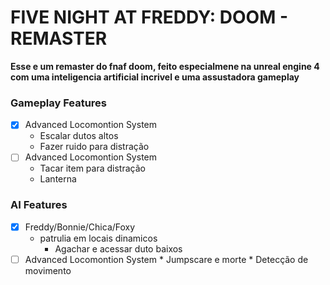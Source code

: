 # **FIVE NIGHT AT FREDDY: DOOM - REMASTER**

**Esse e um remaster do fnaf doom, feito especialmene na unreal engine 4 com uma inteligencia artificial incrivel e uma assustadora gameplay**

### Gameplay Features
- [x] Advanced Locomontion System
 	* Escalar dutos altos
 	* Fazer ruido para distração
- [ ] Advanced Locomontion System
	 * Tacar item para distração
 	* Lanterna

### AI Features
- [x] Freddy/Bonnie/Chica/Foxy
	* patrulia em locais dinamicos
    	* Agachar e acessar duto baixos
- [ ] Advanced Locomontion System
    	* Jumpscare e morte
    	* Detecção de movimento
